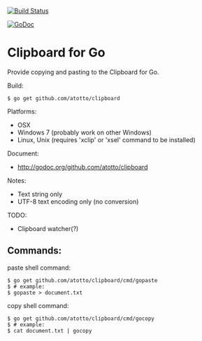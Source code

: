 [![Build Status](https://travis-ci.org/atotto/clipboard.svg?branch=master)](https://travis-ci.org/atotto/clipboard)

[![GoDoc](https://godoc.org/github.com/atotto/clipboard?status.svg)](http://godoc.org/github.com/atotto/clipboard)

# Clipboard for Go

Provide copying and pasting to the Clipboard for Go.

Build:

```
$ go get github.com/atotto/clipboard
```

Platforms:

- OSX
- Windows 7 (probably work on other Windows)
- Linux, Unix (requires 'xclip' or 'xsel' command to be installed)

Document:

- http://godoc.org/github.com/atotto/clipboard

Notes:

- Text string only
- UTF-8 text encoding only (no conversion)

TODO:

- Clipboard watcher(?)

## Commands:

paste shell command:

```
$ go get github.com/atotto/clipboard/cmd/gopaste
$ # example:
$ gopaste > document.txt
```

copy shell command:

```
$ go get github.com/atotto/clipboard/cmd/gocopy
$ # example:
$ cat document.txt | gocopy
```
